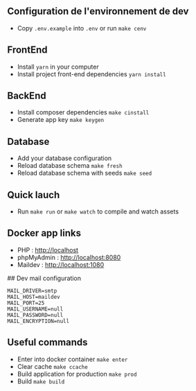 ## Configuration de l'environnement de dev
- Copy `.env.example` into `.env` or run `make cenv`

## FrontEnd
- Install `yarn` in your computer
- Install project front-end dependencies `yarn install`

## BackEnd
- Install composer dependencies `make cinstall`
- Generate app key `make keygen`

## Database
- Add your database configuration
- Reload database schema `make fresh`
- Reload database schema with seeds `make seed`

## Quick lauch
- Run `make run` or `make watch` to compile and watch assets

## Docker app links
- PHP : [http://localhost](http://localhost)
- phpMyAdmin : [http://localhost:8080](http://localhost:8080)
- Maildev : [http://localhost:1080](http://localhost:1080)

## Dev mail configuration

```
MAIL_DRIVER=smtp
MAIL_HOST=maildev
MAIL_PORT=25
MAIL_USERNAME=null
MAIL_PASSWORD=null
MAIL_ENCRYPTION=null
```

## Useful commands
- Enter into docker container `make enter`
- Clear cache `make ccache`
- Build application for production `make prod`
- Build `make build`
